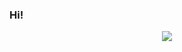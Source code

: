 ### Hi!
<div align="center">
  <a href="https://github.com/shiishorts/github-stats%22%3E
    <img src="https://github.com/shiishorts/github-stats/blob/master/generated/overview.svg#gh-dark-mode-only" />
    <img src="https://github.com/shiishorts/github-stats/blob/master/generated/languages.svg#gh-dark-mode-only" />
  </a>
</div>
<!--
**shiishorts/shiishorts** is a ✨ _special_ ✨ repository because its `README.md` (this file) appears on your GitHub profile.

Here are some ideas to get you started:

- 🔭 I’m currently working on ...
- 🌱 I’m currently learning ...
- 👯 I’m looking to collaborate on ...
- 🤔 I’m looking for help with ...
- 💬 Ask me about ...
- 📫 How to reach me: ...
- 😄 Pronouns: ...
- ⚡ Fun fact: ...
-->
